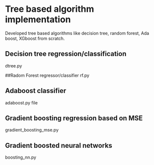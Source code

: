 # Tree based algorithm implementation
Developed tree based algorithms like decision tree, random forest, Ada boost, XGboost from scratch. 

## Decision tree regression/classification
dtree.py

##Radom Forest regressor/classifier
rf.py

## Adaboost classifier
adaboost.py file

## Gradient boosting regression based on MSE
gradient_boosting_mse.py

## Gradient boosted neural networks
boosting_nn.py


